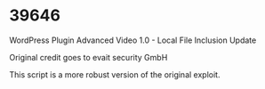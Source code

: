 # 39646
WordPress Plugin Advanced Video 1.0 - Local File Inclusion Update

Original credit goes to evait security GmbH

This script is a more robust version of the original exploit.